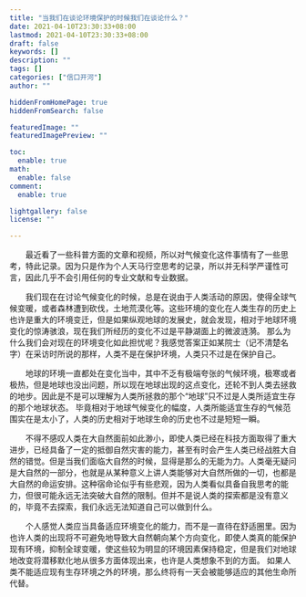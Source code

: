 ```yaml
---
title: "当我们在谈论环境保护的时候我们在谈论什么？"
date: 2021-04-10T23:30:33+08:00
lastmod: 2021-04-10T23:30:33+08:00
draft: false
keywords: []
description: ""
tags: []
categories: ["信口开河"]
author: ""

hiddenFromHomePage: true
hiddenFromSearch: false

featuredImage: ""
featuredImagePreview: ""

toc:
  enable: true
math:
  enable: false
comment:
  enable: true

lightgallery: false
license: ""

---
```


<!--more-->

&emsp;&emsp;最近看了一些科普方面的文章和视频，所以对气候变化这件事情有了一些思考，特此记录。因为只是作为个人天马行空思考的记录，所以并无科学严谨性可言，因此几乎不会引用任何的专业文献和专业数据。

&emsp;&emsp;我们现在在讨论气候变化的时候，总是在说由于人类活动的原因，使得全球气候变暖，或者森林遭到砍伐，土地荒漠化等。这些环境的变化在人类生存的历史上也许是重大的环境变迁，但是如果纵观地球的发展史，就会发现，相对于地球环境变化的惊涛骇浪，现在我们所经历的变化不过是平静湖面上的微波涟漪。
那么为什么我们会对现在的环境变化如此担忧呢？我感觉答案正如某院士（记不清楚名字）在采访时所说的那样，人类不是在保护环境，人类只不过是在保护自己。

&emsp;&emsp;地球的环境一直都处在变化当中，其中不乏有极端夸张的气候环境，极寒或者极热，但是地球也没出问题，所以现在地球出现的这点变化，还轮不到人类去拯救的地步。因此是不是可以理解为人类所拯救的那个“地球”只不过是人类所适宜生存的那个地球状态。
毕竟相对于地球气候变化的幅度，人类所能适宜生存的气候范围实在是太小了，人类的历史相对于地球生命的历史也不过是短短一瞬。

&emsp;&emsp;不得不感叹人类在大自然面前如此渺小，即使人类已经在科技方面取得了重大进步，已经具备了一定的抵御自然灾害的能力，甚至有时会产生人类已经战胜大自然的错觉。但是当我们面临大自然的时候，显得是那么的无能为力。人类毫无疑问是大自然的一部分，也就是从某种意义上讲人类能够对大自然所做的一切，也都是大自然的命运安排。这种宿命论似乎有些悲观，因为人类看似具备自我思考的能力，但很可能永远无法突破大自然的限制。但并不是说人类的探索都是没有意义的，毕竟不去探索，我们永远无法知道自己可以做到什么。

&emsp;&emsp;个人感觉人类应当具备适应环境变化的能力，而不是一直待在舒适圈里。因为也许人类的出现将不可避免地导致大自然朝向某个方向变化，即使人类真的能保护现有环境，抑制全球变暖，使这些较为明显的环境因素保持稳定，但是我们对地球地改变将潜移默化地从很多方面体现出来，也许是人类想象不到的方面。
如果人类不能适应现有生存环境之外的环境，那么终将有一天会被能够适应的其他生命所代替。



